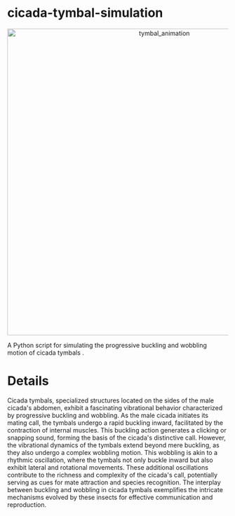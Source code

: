 # cicada-tymbal-simulation

<p align="center">
  <img src="https://github.com/Rishit-katiyar/cicada-tymbal-simulation/assets/167756997/78596dcf-a864-4ee4-8386-f9e82c954889" alt="tymbal_animation" width="700px">
</p>

A Python script for simulating the progressive buckling and wobbling motion of cicada tymbals .

# Details

Cicada tymbals, specialized structures located on the sides of the male cicada's abdomen, exhibit a fascinating vibrational behavior characterized by progressive buckling and wobbling. As the male cicada initiates its mating call, the tymbals undergo a rapid buckling inward, facilitated by the contraction of internal muscles. This buckling action generates a clicking or snapping sound, forming the basis of the cicada's distinctive call. However, the vibrational dynamics of the tymbals extend beyond mere buckling, as they also undergo a complex wobbling motion. This wobbling is akin to a rhythmic oscillation, where the tymbals not only buckle inward but also exhibit lateral and rotational movements. These additional oscillations contribute to the richness and complexity of the cicada's call, potentially serving as cues for mate attraction and species recognition. The interplay between buckling and wobbling in cicada tymbals exemplifies the intricate mechanisms evolved by these insects for effective communication and reproduction.
